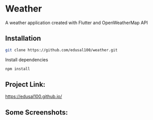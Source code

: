# Weather

A weather application created with Flutter and OpenWeatherMap API


## Installation


```bash
git clone https://github.com/edusal100/weather.git
```

Install dependencies

```bash
npm install
```

## Project Link:

https://edusal100.github.io/

## Some Screenshots:
